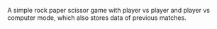 A simple rock paper scissor game with player vs player and player vs computer mode, which also stores data of previous matches.
